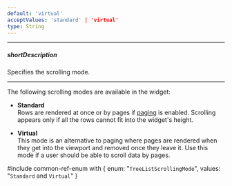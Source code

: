 ```yaml
---
default: 'virtual'
acceptValues: 'standard' | 'virtual'
type: String
---
```

---
##### shortDescription
Specifies the scrolling mode.

---
The following scrolling modes are available in the widget:

- **Standard**      
Rows are rendered at once or by pages if [paging](/api-reference/10%20UI%20Widgets/dxTreeList/1%20Configuration/paging '/Documentation/ApiReference/UI_Widgets/dxTreeList/Configuration/paging/') is enabled. Scrolling appears only if all the rows cannot fit into the widget's height.

- **Virtual**       
This mode is an alternative to paging where pages are rendered when they get into the viewport and removed once they leave it. Use this mode if a user should be able to scroll data by pages.

#include common-ref-enum with {
    enum: "`TreeListScrollingMode`",
    values: "`Standard` and `Virtual`"
}